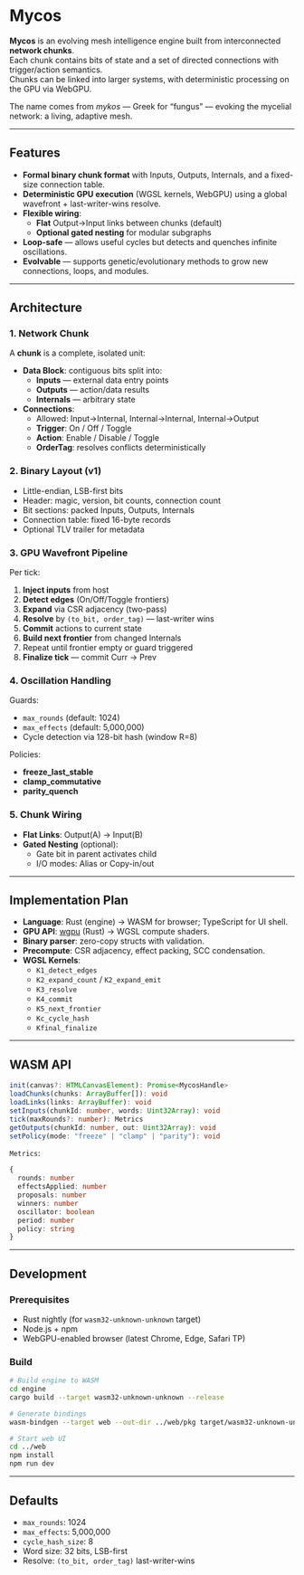 # Mycos

**Mycos** is an evolving mesh intelligence engine built from interconnected **network chunks**.  
Each chunk contains bits of state and a set of directed connections with trigger/action semantics.  
Chunks can be linked into larger systems, with deterministic processing on the GPU via WebGPU.

The name comes from *mykos* — Greek for “fungus” — evoking the mycelial network: a living, adaptive mesh.

---

## Features

- **Formal binary chunk format** with Inputs, Outputs, Internals, and a fixed-size connection table.
- **Deterministic GPU execution** (WGSL kernels, WebGPU) using a global wavefront + last-writer-wins resolve.
- **Flexible wiring**:
  - **Flat** Output→Input links between chunks (default)
  - **Optional gated nesting** for modular subgraphs
- **Loop-safe** — allows useful cycles but detects and quenches infinite oscillations.
- **Evolvable** — supports genetic/evolutionary methods to grow new connections, loops, and modules.

---

## Architecture

### 1. Network Chunk
A **chunk** is a complete, isolated unit:
- **Data Block**: contiguous bits split into:
  - **Inputs** — external data entry points
  - **Outputs** — action/data results
  - **Internals** — arbitrary state
- **Connections**:
  - Allowed: Input→Internal, Internal→Internal, Internal→Output
  - **Trigger**: On / Off / Toggle
  - **Action**: Enable / Disable / Toggle
  - **OrderTag**: resolves conflicts deterministically

### 2. Binary Layout (v1)
- Little-endian, LSB-first bits
- Header: magic, version, bit counts, connection count
- Bit sections: packed Inputs, Outputs, Internals
- Connection table: fixed 16-byte records
- Optional TLV trailer for metadata

### 3. GPU Wavefront Pipeline
Per tick:
1. **Inject inputs** from host
2. **Detect edges** (On/Off/Toggle frontiers)
3. **Expand** via CSR adjacency (two-pass)
4. **Resolve** by `(to_bit, order_tag)` — last-writer wins
5. **Commit** actions to current state
6. **Build next frontier** from changed Internals
7. Repeat until frontier empty or guard triggered
8. **Finalize tick** — commit Curr → Prev

### 4. Oscillation Handling
Guards:
- `max_rounds` (default: 1024)
- `max_effects` (default: 5,000,000)
- Cycle detection via 128-bit hash (window R=8)

Policies:
- **freeze_last_stable**
- **clamp_commutative**
- **parity_quench**

### 5. Chunk Wiring
- **Flat Links**: Output(A) → Input(B)
- **Gated Nesting** (optional):
  - Gate bit in parent activates child
  - I/O modes: Alias or Copy-in/out

---

## Implementation Plan

- **Language**: Rust (engine) → WASM for browser; TypeScript for UI shell.
- **GPU API**: [wgpu](https://github.com/gfx-rs/wgpu) (Rust) → WGSL compute shaders.
- **Binary parser**: zero-copy structs with validation.
- **Precompute**: CSR adjacency, effect packing, SCC condensation.
- **WGSL Kernels**:
  - `K1_detect_edges`
  - `K2_expand_count` / `K2_expand_emit`
  - `K3_resolve`
  - `K4_commit`
  - `K5_next_frontier`
  - `Kc_cycle_hash`
  - `Kfinal_finalize`

---

## WASM API

```ts
init(canvas?: HTMLCanvasElement): Promise<MycosHandle>
loadChunks(chunks: ArrayBuffer[]): void
loadLinks(links: ArrayBuffer): void
setInputs(chunkId: number, words: Uint32Array): void
tick(maxRounds?: number): Metrics
getOutputs(chunkId: number, out: Uint32Array): void
setPolicy(mode: "freeze" | "clamp" | "parity"): void
```

`Metrics`:

```ts
{
  rounds: number
  effectsApplied: number
  proposals: number
  winners: number
  oscillator: boolean
  period: number
  policy: string
}
```

---

## Development

### Prerequisites

* Rust nightly (for `wasm32-unknown-unknown` target)
* Node.js + npm
* WebGPU-enabled browser (latest Chrome, Edge, Safari TP)

### Build

```bash
# Build engine to WASM
cd engine
cargo build --target wasm32-unknown-unknown --release

# Generate bindings
wasm-bindgen --target web --out-dir ../web/pkg target/wasm32-unknown-unknown/release/mycos.wasm

# Start web UI
cd ../web
npm install
npm run dev
```

---

## Defaults

* `max_rounds`: 1024
* `max_effects`: 5,000,000
* `cycle_hash_size`: 8
* Word size: 32 bits, LSB-first
* Resolve: `(to_bit, order_tag)` last-writer-wins
